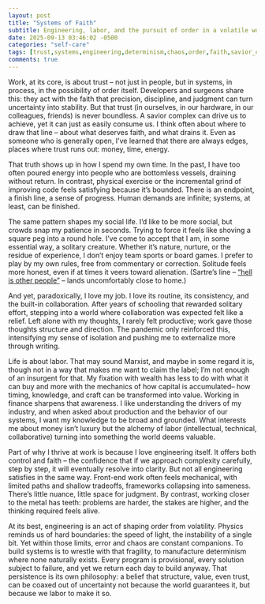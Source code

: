 ```yaml
---
layout: post
title: "Systems of Faith"
subtitle: Engineering, labor, and the pursuit of order in a volatile world
date: 2025-09-13 03:46:02 -0500
categories: "self-care"
tags: [trust,systems,engineering,determinism,chaos,order,faith,savior_complex,boundaries,energy,solitude,collaboration,finance,wealth,labor,value,capital,complexity,control,volatility,technology,routine,structure,philosophy]
comments: true
---
```


Work, at its core, is about trust – not just in people, but in systems, in process, in the possibility of order itself. Developers and surgeons share this: they act with the faith that precision, discipline, and judgment can turn uncertainty into stability. But that trust (in ourselves, in our hardware, in our colleagues, friends) is never boundless. A savior complex can drive us to achieve, yet it can just as easily consume us. I think often about where to draw that line – about what deserves faith, and what drains it. Even as someone who is generally open, I’ve learned that there are always edges, places where trust runs out: money, time, energy.<!-- more -->

That truth shows up in how I spend my own time. In the past, I have too often poured energy into people who are bottomless vessels, draining without return. In contrast, physical exercise or the incremental grind of improving code feels satisfying because it’s bounded. There is an endpoint, a finish line, a sense of progress. Human demands are infinite; systems, at least, can be finished.

The same pattern shapes my social life. I’d like to be more social, but crowds snap my patience in seconds. Trying to force it feels like shoving a square peg into a round hole. I’ve come to accept that I am, in some essential way, a solitary creature. Whether it’s nature, nurture, or the residue of experience, I don’t enjoy team sports or board games. I prefer to play by my own rules, free from commentary or correction. Solitude feels more honest, even if at times it veers toward alienation. (Sartre’s line – <a target="_blank" href="https://en.wikipedia.org/wiki/No_Exit">“hell is other people”</a> – lands uncomfortably close to home.)

And yet, paradoxically, I love my job. I love its routine, its consistency, and the built-in collaboration. After years of schooling that rewarded solitary effort, stepping into a world where collaboration was expected felt like a relief. Left alone with my thoughts, I rarely felt productive; work gave those thoughts structure and direction. The pandemic only reinforced this, intensifying my sense of isolation and pushing me to externalize more through writing.

Life is about labor. That may sound Marxist, and maybe in some regard it is, though not in a way that makes me want to claim the label; I’m not enough of an insurgent for that. My fixation with wealth has less to do with what it can buy and more with the mechanics of how capital is accumulated– how timing, knowledge, and craft can be transformed into value. Working in finance sharpens that awareness. I like understanding the drivers of my industry, and when asked about production and the behavior of our systems, I want my knowledge to be broad and grounded. What interests me about money isn’t luxury but the alchemy of labor (intellectual, technical, collaborative) turning into something the world deems valuable.

Part of why I thrive at work is because I love engineering itself. It offers both control and faith – the confidence that if we approach complexity carefully, step by step, it will eventually resolve into clarity. But not all engineering satisfies in the same way. Front-end work often feels mechanical, with limited paths and shallow tradeoffs, frameworks collapsing into sameness. There’s little nuance, little space for judgment. By contrast, working closer to the metal has teeth: problems are harder, the stakes are higher, and the thinking required feels alive.

At its best, engineering is an act of shaping order from volatility. Physics reminds us of hard boundaries: the speed of light, the instability of a single bit. Yet within those limits, error and chaos are constant companions. To build systems is to wrestle with that fragility, to manufacture determinism where none naturally exists. Every program is provisional, every solution subject to failure, and yet we return each day to build anyway. That persistence is its own philosophy: a belief that structure, value, even trust, can be coaxed out of uncertainty not because the world guarantees it, but because we labor to make it so.